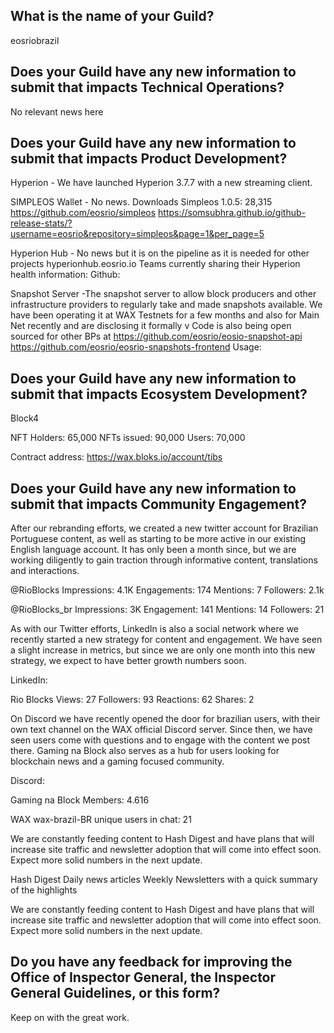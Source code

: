  ## What is the name of your Guild?

eosriobrazil

## Does your Guild have any new information to submit that impacts Technical Operations?

No relevant news here


## Does your Guild have any new information to submit that impacts Product Development?

Hyperion - We have launched Hyperion 3.7.7 with a new streaming client.

SIMPLEOS Wallet - No news. 
      Downloads Simpleos 1.0.5: 28,315
      https://github.com/eosrio/simpleos
      https://somsubhra.github.io/github-release-stats/?username=eosrio&repository=simpleos&page=1&per_page=5

Hyperion Hub - No news but it is on the pipeline as it is needed for other projects 
      hyperionhub.eosrio.io
      Teams currently sharing their Hyperion health information:
      Github:



Snapshot Server -The snapshot server to allow block producers and other infrastructure providers to regularly take and made snapshots available. We have been operating it at WAX Testnets for a few months and also for Main Net recently and are disclosing it formally v
Code is also being open sourced for other BPs at 
      https://github.com/eosrio/eosio-snapshot-api
      https://github.com/eosrio/eosrio-snapshots-frontend
      Usage:


## Does your Guild have any new information to submit that impacts Ecosystem Development?

Block4 

NFT Holders: 65,000
NFTs issued: 90,000
Users: 70,000

Contract address: https://wax.bloks.io/account/tibs


## Does your Guild have any new information to submit that impacts Community Engagement?

After our rebranding efforts, we created a new twitter account for Brazilian Portuguese content, as well as starting to be more active in our existing English language account. It has only been a month since, but we are working diligently to gain traction through informative content, translations and interactions.

@RioBlocks
Impressions: 4.1K
Engagements: 174
Mentions: 7
Followers: 2.1k

@RioBlocks_br
Impressions: 3K
Engagement: 141
Mentions: 14
Followers: 21

As with our Twitter efforts, LinkedIn is also a social network where we recently started a new strategy for content and engagement. We have seen a slight increase in metrics, but since we are only one month into this new strategy, we expect to have better growth numbers soon.

LinkedIn:

Rio Blocks
Views: 27
Followers: 93
Reactions: 62
Shares: 2

On Discord we have recently opened the door for brazilian users, with their own text channel on the WAX official Discord server. Since then, we have seen users come with questions and to engage with the content we post there. Gaming na Block also serves as a hub for users looking for blockchain news and a gaming focused community.

Discord:

Gaming na Block
Members: 4.616

WAX
wax-brazil-BR unique users in chat: 21

We are constantly feeding content to Hash Digest and have plans that will increase site traffic and newsletter adoption that will come into effect soon. Expect more solid numbers in the next update.


Hash Digest
Daily news articles
Weekly Newsletters with a quick summary of the highlights

We are constantly feeding content to Hash Digest and have plans that will increase site traffic and newsletter adoption that will come into effect soon. Expect more solid numbers in the next update.


## Do you have any feedback for improving the Office of Inspector General, the Inspector General Guidelines, or this form?

Keep on with the great work.
